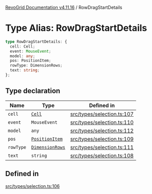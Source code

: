 [RevoGrid Documentation v4.11.16](README.md) / RowDragStartDetails

# Type Alias: RowDragStartDetails

```ts
type RowDragStartDetails: {
  cell: Cell;
  event: MouseEvent;
  model: any;
  pos: PositionItem;
  rowType: DimensionRows;
  text: string;
};
```

## Type declaration

| Name | Type | Defined in |
| ------ | ------ | ------ |
| `cell` | [`Cell`](Interface.Cell.md) | [src/types/selection.ts:107](https://github.com/revolist/revogrid/blob/763c92aaba8e74029a3eccde1c674251aae1a42c/src/types/selection.ts#L107) |
| `event` | `MouseEvent` | [src/types/selection.ts:110](https://github.com/revolist/revogrid/blob/763c92aaba8e74029a3eccde1c674251aae1a42c/src/types/selection.ts#L110) |
| `model` | `any` | [src/types/selection.ts:112](https://github.com/revolist/revogrid/blob/763c92aaba8e74029a3eccde1c674251aae1a42c/src/types/selection.ts#L112) |
| `pos` | [`PositionItem`](Interface.PositionItem.md) | [src/types/selection.ts:109](https://github.com/revolist/revogrid/blob/763c92aaba8e74029a3eccde1c674251aae1a42c/src/types/selection.ts#L109) |
| `rowType` | [`DimensionRows`](TypeAlias.DimensionRows.md) | [src/types/selection.ts:111](https://github.com/revolist/revogrid/blob/763c92aaba8e74029a3eccde1c674251aae1a42c/src/types/selection.ts#L111) |
| `text` | `string` | [src/types/selection.ts:108](https://github.com/revolist/revogrid/blob/763c92aaba8e74029a3eccde1c674251aae1a42c/src/types/selection.ts#L108) |

## Defined in

[src/types/selection.ts:106](https://github.com/revolist/revogrid/blob/763c92aaba8e74029a3eccde1c674251aae1a42c/src/types/selection.ts#L106)
